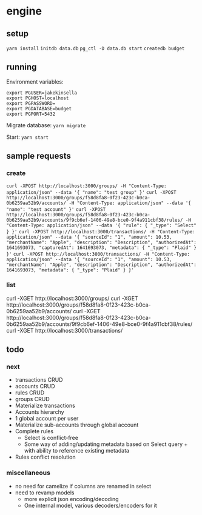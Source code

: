 # engine

## setup
`yarn install`
`initdb data.db`
`pg_ctl -D data.db start`
`createdb budget`

## running

Environment variables:
```
export PGUSER=jakekinsella
export PGHOST=localhost
export PGPASSWORD=
export PGDATABASE=budget
export PGPORT=5432
```

Migrate database:
`yarn migrate`

Start:
`yarn start`

## sample requests

### create
`curl -XPOST http://localhost:3000/groups/ -H "Content-Type: application/json" --data '{ "name": "test group" }'`
`curl -XPOST http://localhost:3000/groups/f58d8fa8-0f23-423c-b0ca-0b6259aa52b9/accounts/ -H "Content-Type: application/json" --data '{ "name": "test account" }'`
`curl -XPOST http://localhost:3000/groups/f58d8fa8-0f23-423c-b0ca-0b6259aa52b9/accounts/9f9cb6ef-1406-49e8-bce0-9f4a911cbf38/rules/ -H "Content-Type: application/json" --data '{ "rule": { "_type": "Select" } }'`
`curl -XPOST http://localhost:3000/transactions/ -H "Content-Type: application/json" --data '{ "sourceId": "1", "amount": 10.53, "merchantName": "Apple", "description": "Description", "authorizedAt": 1641693073, "capturedAt": 1641693073, "metadata": { "_type": "Plaid" } }'`
`curl -XPOST http://localhost:3000/transactions/ -H "Content-Type: application/json" --data '{ "sourceId": "1", "amount": 10.53, "merchantName": "Apple", "description": "Description", "authorizedAt": 1641693073, "metadata": { "_type": "Plaid" } }'`

### list
curl -XGET http://localhost:3000/groups/
curl -XGET http://localhost:3000/groups/f58d8fa8-0f23-423c-b0ca-0b6259aa52b9/accounts/
curl -XGET http://localhost:3000/groups/f58d8fa8-0f23-423c-b0ca-0b6259aa52b9/accounts/9f9cb6ef-1406-49e8-bce0-9f4a911cbf38/rules/
curl -XGET http://localhost:3000/transactions/

## todo

### next
 - transactions CRUD
 - accounts CRUD
 - rules CRUD
 - groups CRUD
 - Materialize transactions
 - Accounts hierarchy
  - 1 global account per user
  - Materialize sub-accounts through global account
 - Complete rules
   - Select is conflict-free
   - Some way of adding/updating metadata based on Select query + with ability to reference existing metadata
 - Rules conflict resolution

### miscellaneous
 - no need for camelize if columns are renamed in select
 - need to revamp models
   - more explicit json encoding/decoding
   - One internal model, various decoders/encoders for it
